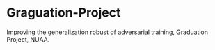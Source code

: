 # Graguation-Project
Improving the generalization robust of adversarial training, Graduation Project, NUAA.
